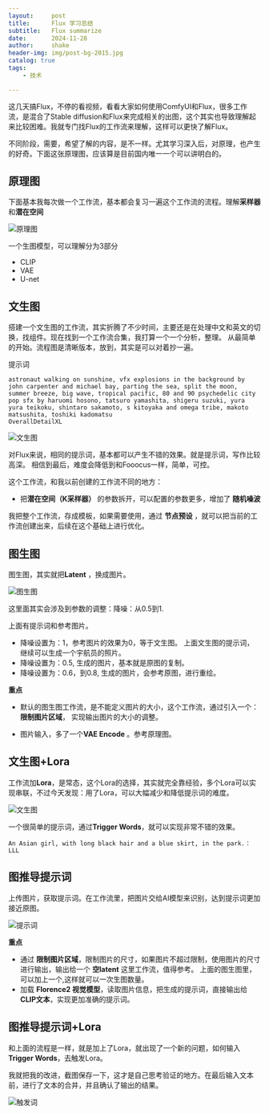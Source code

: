 ```yaml
---
layout:     post
title:      Flux 学习总结
subtitle:   Flux summarize
date:       2024-11-28
author:     shake
header-img: img/post-bg-2015.jpg
catalog: true
tags:
    - 技术

---
```


这几天搞Flux，不停的看视频，看看大家如何使用ComfyUI和Flux，很多工作流，是混合了Stable diffusion和Flux来完成相关的出图，这个其实也导致理解起来比较困难。我就专门找Flux的工作流来理解，这样可以更快了解Flux。

不同阶段，需要，希望了解的内容，是不一样。尤其学习深入后，对原理，也产生的好奇。下面这张原理图，应该算是目前国内唯一一个可以讲明白的。

## 原理图

下面基本我每次做一个工作流，基本都会复习一遍这个工作流的流程。理解**采样器** 和**潜在空间**

![原理图](/img/2024/art/flux/all.png "原理图")

一个生图模型，可以理解分为3部分

* CLIP
* VAE
* U-net


## 文生图

搭建一个文生图的工作流，其实折腾了不少时间，主要还是在处理中文和英文的切换，找组件。现在找到一个工作流合集，我打算一个一个分析，整理。 从最简单的开始。流程图是清晰版本，放到，其实是可以对着抄一遍。

提示词

```
astronaut walking on sunshine, vfx explosions in the background by john carpenter and michael bay, parting the sea, split the moon, summer breeze, big wave, tropical pacific, 80 and 90 psychedelic city pop sfx by haruomi hosono, tatsuro yamashita, shigeru suzuki, yura yura teikoku, shintaro sakamoto, s kitoyaka and omega tribe, makoto matsushita, toshiki kadomatsu
OverallDetailXL 

```

![文生图](/img/2024/art/flux/flux1.png "文生图")

对Flux来说，相同的提示词，基本都可以产生不错的效果。就是提示词，写作比较高深。 相信到最后，难度会降低到和Fooocus一样，简单，可控。


这个工作流，和我以前创建的工作流不同的地方：

* 把**潜在空间（K采样器）** 的参数拆开，可以配置的参数更多，增加了 **随机噪波**

我把整个工作流，存成模板，如果需要使用，通过 **节点预设** ，就可以把当前的工作流创建出来，后续在这个基础上进行优化。


## 图生图

图生图，其实就把**Latent** ，换成图片。

![图生图](/img/2024/art/flux/flux2.png "图生图")

这里面其实会涉及到参数的调整：降噪：从0.5到1.

上面有提示词和参考图片。

* 降噪设置为：1，参考图片的效果为0，等于文生图。 上面文生图的提示词，继续可以生成一个宇航员的照片。
* 降噪设置为：0.5, 生成的图片，基本就是原图的复制。
* 降噪设置为：0.6，到0.8, 生成的图片，会参考原图，进行重绘。

**重点**

* 默认的图生图工作流，是不能定义图片的大小，这个工作流，通过引入一个：**限制图片区域**， 实现输出图片的大小的调整。

* 图片输入，多了一个**VAE Encode** 。参考原理图。


## 文生图+Lora

工作流加**Lora**，是常态，这个Lora的选择，其实就完全靠经验，多个Lora可以实现串联，不过今天发现：用了Lora，可以大幅减少和降低提示词的难度。


![文生图](/img/2024/art/flux/flux6.png "文生图")

一个很简单的提示词，通过**Trigger Words**，就可以实现非常不错的效果。


```
An Asian girl, with long black hair and a blue skirt, in the park.：LLL

```

## 图推导提示词

上传图片，获取提示词。在工作流里，把图片交给AI模型来识别，达到提示词更加接近原图。

![提示词](/img/2024/art/flux/flux4.png "提示词")

**重点**

* 通过 **限制图片区域**，限制图片的尺寸，如果图片不超过限制，使用图片的尺寸进行输出，输出给一个 **空latent** 这里工作流，值得参考。 上面的图生图里，可以加上一个,这样就可以一次生图数量。
* 加载 **Florence2 视觉模型**，读取图片信息，把生成的提示词，直接输出给**CLIP文本**，实现更加准确的提示词。


## 图推导提示词+Lora

和上面的流程是一样，就是加上了Lora，就出现了一个新的问题，如何输入**Trigger Words**，去触发Lora。

我就把我的改进，截图保存一下，这才是自己思考验证的地方。在最后输入文本前，进行了文本的合并，并且确认了输出的结果。

![触发词](/img/2024/art/flux/flux5.png "触发词")